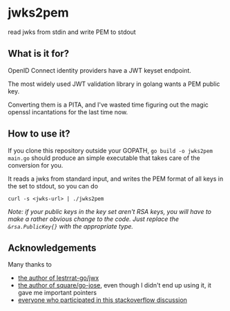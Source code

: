 # jwks2pem

read jwks from stdin and write PEM to stdout

## What is it for?

OpenID Connect identity providers have a JWT keyset endpoint.

The most widely used JWT validation library in golang wants a PEM public key.

Converting them is a PITA, and I've wasted time figuring out the magic openssl incantations for the last time now.

## How to use it?

If you clone this repository outside your GOPATH, `go build -o jwks2pem main.go` should produce an simple executable
that takes care of the conversion for you.

It reads a jwks from standard input, and writes the PEM format of all keys in the set to stdout, so
you can do

```
curl -s <jwks-url> | ./jwks2pem
```

_Note: if your public keys in the key set aren't RSA keys, you will have to make a rather obvious change
to the code. Just replace the `&rsa.PublicKey{}` with the appropriate type._

## Acknowledgements

Many thanks to 
 - [the author of lestrrat-go/jwx](https://github.com/lestrrat-go/jwx)
 - [the author of square/go-jose](https://github.com/square/go-jose), even though I didn't end up using it, it gave me important pointers 
 - [everyone who participated in this stackoverflow discussion](https://stackoverflow.com/questions/55586188/how-to-generate-pem-from-jwk-in-go)
